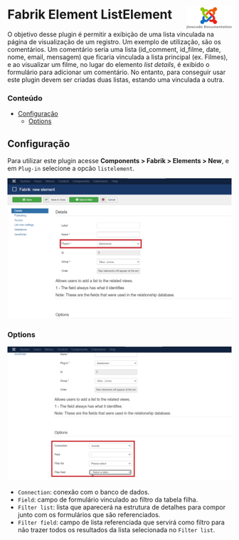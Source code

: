 # Fabrik Element ListElement <img src="/images/jlowcodelogo.png" width="102px" align="right" />

O objetivo desse plugin é permitir a exibição de uma lista vinculada na página de visualização de um registro. Um exemplo de utilização, são os comentários. Um comentário seria uma lista (id_comment, id_filme, date, nome, email, mensagem) que ficaria vinculada a lista principal (ex. Filmes), e ao visualizar um filme, no lugar do elemento *list details*, é exibido o formulário para adicionar um comentário. No entanto, para conseguir usar este plugin devem ser criadas duas listas, estando uma vinculada a outra.

### Conteúdo
- [Configuração](#configuração)
  - [Options](#options)

## Configuração

Para utilizar este plugin acesse **Components > Fabrik > Elements > New**, e em `Plug-in` selecione a opcão `listelement`.

<img src="/images/1.png" width="900px" />

### Options

<img src="/images/2.png" width="900px" />

- `Connection`: conexão com o banco de dados.
- `Field`: campo de formulário vinculado ao filtro da tabela filha.
- `Filter list`: lista que aparecerá na estrutura de detalhes para compor junto com os formulários que são referenciados.
- `Filter field`: campo de lista referenciada que servirá como filtro para não trazer todos os resultados da lista selecionada no `Filter list`.

